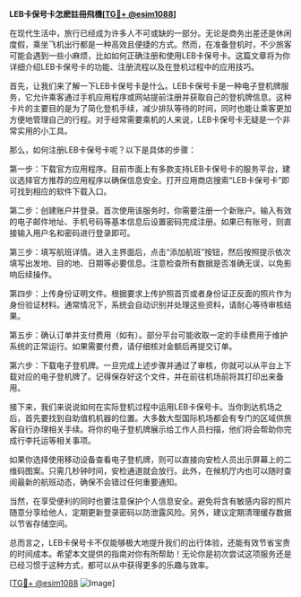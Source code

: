 **LEB卡保号卡怎麽註冊飛機[[TG💪+ @esim1088](https://t.me/s/esim1088)]**

在现代生活中，旅行已经成为许多人不可或缺的一部分。无论是商务出差还是休闲度假，乘坐飞机出行都是一种高效且便捷的方式。然而，在准备登机时，不少旅客可能会遇到一些小麻烦，比如如何正确注册和使用LEB卡保号卡。这篇文章将为你详细介绍LEB卡保号卡的功能、注册流程以及在登机过程中的应用技巧。

首先，让我们来了解一下LEB卡保号卡是什么。LEB卡保号卡是一种电子登机牌服务，它允许乘客通过手机应用程序或网站提前注册并获取自己的登机牌信息。这种卡片的主要目的是为了简化登机手续，减少排队等待的时间，同时也能让乘客更加方便地管理自己的行程。对于经常需要乘机的人来说，LEB卡保号卡无疑是一个非常实用的小工具。

那么，如何注册LEB卡保号卡呢？以下是具体的步骤：

第一步：下载官方应用程序。目前市面上有多款支持LEB卡保号卡的服务平台，建议选择官方推荐的应用程序以确保信息安全。打开应用商店搜索“LEB卡保号卡”即可找到相应的软件下载入口。

第二步：创建账户并登录。首次使用该服务时，你需要注册一个新账户。输入有效的电子邮件地址、手机号码等基本信息后设置密码完成注册。如果已有账号，则直接输入用户名和密码进行登录即可。

第三步：填写航班详情。进入主界面后，点击“添加航班”按钮，然后按照提示依次填写出发地、目的地、日期等必要信息。注意检查所有数据是否准确无误，以免影响后续操作。

第四步：上传身份证明文件。根据要求上传护照首页或者身份证正反面的照片作为身份验证材料。通常情况下，系统会自动识别并处理这些资料，请耐心等待审核结果。

第五步：确认订单并支付费用（如有）。部分平台可能收取一定的手续费用于维护系统的正常运行。如果需要付费，请仔细核对金额后再提交订单。

第六步：下载电子登机牌。一旦完成上述步骤并通过了审核，你就可以从平台上下载对应的电子登机牌了。记得保存好这个文件，并在前往机场前将其打印出来备用。

接下来，我们来说说如何在实际登机过程中运用LEB卡保号卡。当你到达机场之后，首先要找到自助值机机器的位置。大多数大型国际机场都会有专门的区域供旅客自行办理相关手续。将你的电子登机牌展示给工作人员扫描，他们将会帮助你完成行李托运等相关事项。

如果你选择使用移动设备查看电子登机牌，则可以直接向安检人员出示屏幕上的二维码图案。只需几秒钟时间，安检通道就会放行。此外，在候机厅内也可以随时查阅最新的航班动态，确保不会错过任何重要通知。

当然，在享受便利的同时也要注意保护个人信息安全。避免将含有敏感内容的照片随意分享给他人，定期更新登录密码以防泄露风险。另外，建议定期清理缓存数据以节省存储空间。

总而言之，LEB卡保号卡不仅能够极大地提升我们的出行体验，还能有效节省宝贵的时间成本。希望本文提供的指南对你有所帮助！无论你是初次尝试这项服务还是已经习惯于这种方式，都可以从中获得更多的乐趣与效率。

[[TG💪+ @esim1088](https://t.me/s/esim1088) ![Image](https://i.postimg.cc/4NQfJmqS/Snipaste-2025-05-13-00-14-12.png)]